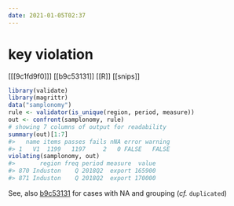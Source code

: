 ```yaml
---
date: 2021-01-05T02:37
---
```


# key violation

[[[9c1fd9f0]]]
[[b9c53131]]
[[R]]
[[snips]]
``` r
library(validate)
library(magrittr)
data("samplonomy")
rule <- validator(is_unique(region, period, measure))
out <- confront(samplonomy, rule)
# showing 7 columns of output for readability
summary(out)[1:7]
#>   name items passes fails nNA error warning
#> 1   V1  1199   1197     2   0 FALSE   FALSE
violating(samplonomy, out)
#>       region freq period measure  value
#> 870 Induston    Q 2018Q2  export 165900
#> 871 Induston    Q 2018Q2  export 170000
```

See, also [b9c53131](https://data-cleaning.github.io/validate/sect-availableunique.html) for cases with NA and grouping (*cf.* `duplicated`)

